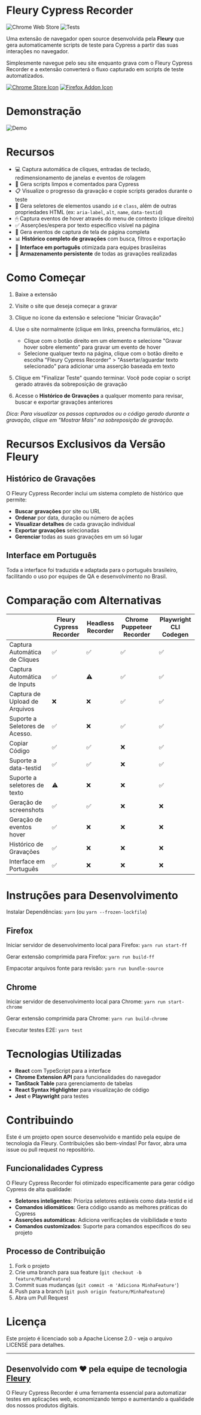 # Fleury Cypress Recorder

![Chrome Web Store](https://img.shields.io/chrome-web-store/rating/geggbdbnidkhbnbjoganapfhkpgkndfo?color=8F57F3&label=Chrome%20Rating)
![Tests](https://github.com/DeploySentinel/Recorder/actions/workflows/main.yml/badge.svg)

Uma extensão de navegador open source desenvolvida pela **Fleury** que gera automaticamente scripts de teste para Cypress a partir das suas interações no navegador.

Simplesmente navegue pelo seu site enquanto grava com o Fleury Cypress Recorder e a extensão converterá o fluxo capturado em scripts de teste automatizados.

[![Chrome Store Icon](assets/ChromeStoreIcon.png)](https://chrome.google.com/webstore/detail/deploysentinel-recorder/geggbdbnidkhbnbjoganapfhkpgkndfo)
[![Firefox Addon Icon](assets/FirefoxAddonIcon.png)](https://addons.mozilla.org/en-US/firefox/addon/deploysentinel-recorder/)

# Demonstração

![Demo](assets/demo.gif)

# Recursos

- 💻 Captura automática de cliques, entradas de teclado, redimensionamento de janelas e eventos de rolagem
- 🤖 Gera scripts limpos e comentados para Cypress
- 📋 Visualize o progresso da gravação e copie scripts gerados durante o teste
- 📛 Gera seletores de elementos usando `id` e `class`, além de outras propriedades HTML (ex: `aria-label`, `alt`, `name`, `data-testid`)
- 🖱 Captura eventos de hover através do menu de contexto (clique direito)
- ✅ Asserções/espera por texto específico visível na página
- 📸 Gera eventos de captura de tela de página completa
- 📊 **Histórico completo de gravações** com busca, filtros e exportação
- 🎯 **Interface em português** otimizada para equipes brasileiras
- 💾 **Armazenamento persistente** de todas as gravações realizadas

# Como Começar

1. Baixe a extensão
2. Visite o site que deseja começar a gravar
3. Clique no ícone da extensão e selecione "Iniciar Gravação"
4. Use o site normalmente (clique em links, preencha formulários, etc.)

   - Clique com o botão direito em um elemento e selecione "Gravar hover sobre elemento" para gravar um evento de hover
   - Selecione qualquer texto na página, clique com o botão direito e escolha "Fleury Cypress Recorder" > "Assertar/aguardar texto selecionado" para adicionar uma asserção baseada em texto

5. Clique em "Finalizar Teste" quando terminar. Você pode copiar o script gerado através da sobreposição de gravação
6. Acesse o **Histórico de Gravações** a qualquer momento para revisar, buscar e exportar gravações anteriores

_Dica: Para visualizar os passos capturados ou o código gerado durante a gravação, clique em "Mostrar Mais" na sobreposição de gravação._

# Recursos Exclusivos da Versão Fleury

## Histórico de Gravações

O Fleury Cypress Recorder inclui um sistema completo de histórico que permite:

- **Buscar gravações** por site ou URL
- **Ordenar** por data, duração ou número de ações
- **Visualizar detalhes** de cada gravação individual
- **Exportar gravações** selecionadas
- **Gerenciar** todas as suas gravações em um só lugar

## Interface em Português

Toda a interface foi traduzida e adaptada para o português brasileiro, facilitando o uso por equipes de QA e desenvolvimento no Brasil.

# Comparação com Alternativas

|                                | Fleury Cypress Recorder | Headless Recorder | Chrome Puppeteer Recorder | Playwright CLI Codegen |
| ------------------------------ | ----------------------- | ----------------- | ------------------------- | ---------------------- |
| Captura Automática de Cliques  | ✅                      | ✅                | ✅                        | ✅                     |
| Captura Automática de Inputs   | ✅                      | ⚠                 | ✅                        | ✅                     |
| Captura de Upload de Arquivos  | ❌                      | ❌                | ✅                        | ✅                     |
| Suporte a Seletores de Acesso. | ✅                      | ❌                | ✅                        | ✅                     |
| Copiar Código                  | ✅                      | ✅                | ❌                        | ✅                     |
| Suporte a data-testid          | ✅                      | ✅                | ❌                        | ✅                     |
| Suporte a seletores de texto   | ⚠                       | ❌                | ❌                        | ✅                     |
| Geração de screenshots         | ✅                      | ✅                | ❌                        | ❌                     |
| Geração de eventos hover       | ✅                      | ❌                | ❌                        | ❌                     |
| Histórico de Gravações         | ✅                      | ❌                | ❌                        | ❌                     |
| Interface em Português         | ✅                      | ❌                | ❌                        | ❌                     |

# Instruções para Desenvolvimento

Instalar Dependências: `yarn` (ou `yarn --frozen-lockfile`)

## Firefox

Iniciar servidor de desenvolvimento local para Firefox: `yarn run start-ff`

Gerar extensão comprimida para Firefox: `yarn run build-ff`

Empacotar arquivos fonte para revisão: `yarn run bundle-source`

## Chrome

Iniciar servidor de desenvolvimento local para Chrome: `yarn run start-chrome`

Gerar extensão comprimida para Chrome: `yarn run build-chrome`

Executar testes E2E: `yarn test`

# Tecnologias Utilizadas

- **React** com TypeScript para a interface
- **Chrome Extension API** para funcionalidades do navegador
- **TanStack Table** para gerenciamento de tabelas
- **React Syntax Highlighter** para visualização de código
- **Jest** e **Playwright** para testes

# Contribuindo

Este é um projeto open source desenvolvido e mantido pela equipe de tecnologia da Fleury. Contribuições são bem-vindas! Por favor, abra uma issue ou pull request no repositório.

## Funcionalidades Cypress

O Fleury Cypress Recorder foi otimizado especificamente para gerar código Cypress de alta qualidade:

- **Seletores inteligentes**: Prioriza seletores estáveis como data-testid e id
- **Comandos idiomáticos**: Gera código usando as melhores práticas do Cypress
- **Asserções automáticas**: Adiciona verificações de visibilidade e texto
- **Comandos customizados**: Suporte para comandos específicos do seu projeto

## Processo de Contribuição

1. Fork o projeto
2. Crie uma branch para sua feature (`git checkout -b feature/MinhaFeature`)
3. Commit suas mudanças (`git commit -m 'Adiciona MinhaFeature'`)
4. Push para a branch (`git push origin feature/MinhaFeature`)
5. Abra um Pull Request

# Licença

Este projeto é licenciado sob a Apache License 2.0 - veja o arquivo LICENSE para detalhes.

---

## Desenvolvido com ❤️ pela equipe de tecnologia [Fleury](https://www.fleury.com.br)

O Fleury Cypress Recorder é uma ferramenta essencial para automatizar testes em aplicações web, economizando tempo e aumentando a qualidade dos nossos produtos digitais.